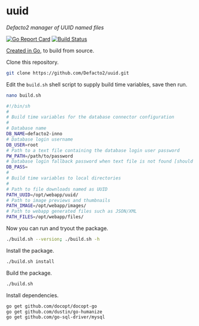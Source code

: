 # uuid
_Defacto2 manager of UUID named files_

[![Go Report Card](https://goreportcard.com/badge/github.com/Defacto2/uuid)](https://goreportcard.com/report/github.com/Defacto2/uuid) 
[![Build Status](https://travis-ci.org/Defacto2/uuid.svg?branch=master)](https://travis-ci.org/Defacto2/uuid)

[Created in Go](https://golang.org/doc/install), to build from source.

Clone this repository.

```sh
git clone https://github.com/Defacto2/uuid.git
```

Edit the `build.sh` shell script to supply build time variables, save then run.

```sh
nano build.sh
```

```sh
#!/bin/sh
#
# Build time variables for the database connector configuration
#
# Database name
DB_NAME=defacto2-inno
# Database login username
DB_USER=root
# Path to a text file containing the database login user password
PW_PATH=/path/to/password
# Database login fallback password when text file is not found [should normally be left blank]
DB_PASS=
#
# Build time variables to local directories
#
# Path to file downloads named as UUID
PATH_UUID=/opt/webapp/uuid/
# Path to image previews and thumbnails
PATH_IMAGE=/opt/webapp/images/
# Path to webapp generated files such as JSON/XML
PATH_FILES=/opt/webapp/files/

```

Now you can run and tryout the package.
```sh
./build.sh --version; ./build.sh -h
```

Install the package.
```sh
./build.sh install
```

Build the package.
```sh
./build.sh
```

Install dependencies.

```sh
go get github.com/docopt/docopt-go
go get github.com/dustin/go-humanize
go get github.com/go-sql-driver/mysql
```